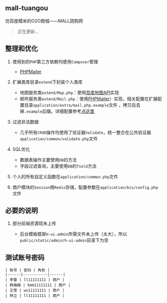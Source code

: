 ## mall-tuangou

仿百度糯米的O2O商城——MALL团购网

> 正在更新...

## 整理和优化

1. 使用到的`PHP`第三方依赖均使用`Composer`管理

	* [PHPMailer](https://github.com/PHPMailer/PHPMailer)
2. 扩展类库目录`extend`下封装个人类库

	* 地图服务类`extend/Map.php`：使用[百度地图API](http://lbsyun.baidu.com/)实现
	* 邮件服务类`extend/Mail.php`：使用[PHPMailer](https://github.com/PHPMailer/PHPMailer)）实现，相关配置在扩展配置目录`application/extra/mail.php.example`文件 ，拷贝后去掉`.example`后缀。详细配置参考[点这里](https://github.com/PHPMailer/PHPMailer/blob/master/class.phpmailer.php)

3. 过滤非法数据
	
	* 几乎所有`CRUD`操作均使用了验证器`Validate`，统一整合在公共验证器`application/common/validate.php`文件

3. SQL优化

	* 数据表操作主要使用`DB`的方法
	* 字段过滤查询，主要使用`DB`的`field`方法

4. 个人的所有自定义函数在`application/common.php`文件

5. 商户模块的`Session`用`Redis`存储，配置参数在`application/bis/config.php`文件

## 必要的说明

1. 部分前端资源现未上传

	* 后台模板框架`H-ui.admin`所需文件未上传（太大），所以`public/static/admin/h-ui-admin`目录下为空

## 测试账号密码

	| 账号 | 密码 | 角色 |
	|------|-----------|------|
	| 李雷 | ll11111111 | 商户 |
	| 韩梅梅 | hmm11111111 | 商户 |
	| 王雪 | wx11111111 | 商户 |
	| 林立 | ll11111111 | 商户 |
